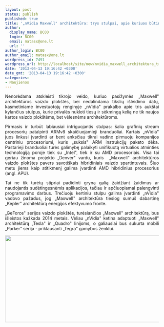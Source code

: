 ```yaml
---
layout: post
status: publish
published: true
title: '„nVidia Maxwell" architektūra: trys stulpai, apie kuriuos būtina žinoti'
author:
  display_name: BC00
  login: BC00
  email: matasx@one.lt
  url: ''
author_login: BC00
author_email: matasx@one.lt
wordpress_id: 7491
wordpress_url: http://localhost/site/new/nvidia_maxwell_architektura_trys_stulpai_apie_kuriuos_butina_zinoti/
date: '2013-04-13 19:16:42 +0300'
date_gmt: '2013-04-13 19:16:42 +0300'
categories:
- Naujienos
---
```

<p style="text-align: justify;">
	Nenorėdama atskleisti tikrojo veido, kuriuo pasižymės &bdquo;Maxwell&quot; architektūros vaizdo plok&scaron;tės, bei nedalindama tikslių i&scaron;leidimo datų, kasmetiniame investuotojų renginyje &bdquo;nVidia&quot; prakalbo apie tris auk&scaron;tai kylančius stulpus, kurie privalės nukloti tiesų ir sėkmingą kelią ne tik naujos kartos vaizdo plok&scaron;tėms, bet vėlesnėms architektūroms.</p>
<p style="text-align: justify;">
	Pirmasis ir turbūt labiausiai intriguojantis stulpas: &scaron;alia grafinių stream procesorių patalpinti ARMv8 skaičiuojamieji branduoliai. Kartais &bdquo;nVidia&quot; juos linkusi įvardinti ar bent anksčiau tikrai vadino pirmuoju kompanijos centriniu procesoriumi, kuris &bdquo;suksis&quot; ARM instrukcijų paketo dėka. Pastarieji branduoliai turės galimybę palaikyti unifikuotą virtualios atminties technologiją poroje tiek su &bdquo;Intel&quot;, tiek ir su AMD procesoriais. Visa tai geriau žinoma projekto &bdquo;Denver&quot; vardu, kuris&nbsp; &bdquo;Maxwell&quot; architektūros vaizdo plok&scaron;tes pavers savoti&scaron;kais hibridiniais vaizdo spartintuvais. &Scaron;iuo metu jiems kaip atitikmenį galima įvardinti AMD hibridinius procesorius (angl. APU).</p>
<p style="text-align: justify;">
	Tai ne tik turėtų stipriai padidinti gryną galią žaidžiant žaidimus ar naudojantis sudėtingesnėmis aplikacijos, tačiau ir apčiuopiamai palengvinti programavimo darbus. Trečiuoju kertiniu stulpu galima įvardinti &bdquo;nVidia&quot; vadovo pažadus, jog &bdquo;Maxwell&quot; architektūra tiesiog sumu&scaron; dabartinę &bdquo;Kepler&quot; architektūrą energijos efektyvumo fronte.</p>
<p style="text-align: justify;">
	&bdquo;GeForce&quot; serijos vaizdo plok&scaron;tės, turėsiančios &bdquo;Maxwell&quot; architektūrą, bus i&scaron;leistos kažkada 2014 metais. Vėliau &bdquo;nVidia&quot; ketina adaptuoti &bdquo;Maxwell&quot; architektūrą &bdquo;Tesla&quot; ir &bdquo;Quadro&quot; linijoms, o galiausiai bus sukurta mobili &bdquo;Parker&quot; serija - priklausanti &bdquo;Tegra&quot; gamybos ženklui.</p>
<p style="text-align: justify;">
	<img alt="" src="http://technews.lt/userfiles/nvidia_gpu_roadmap.jpg" style="width: 520px; height: 284px;" /></p>
